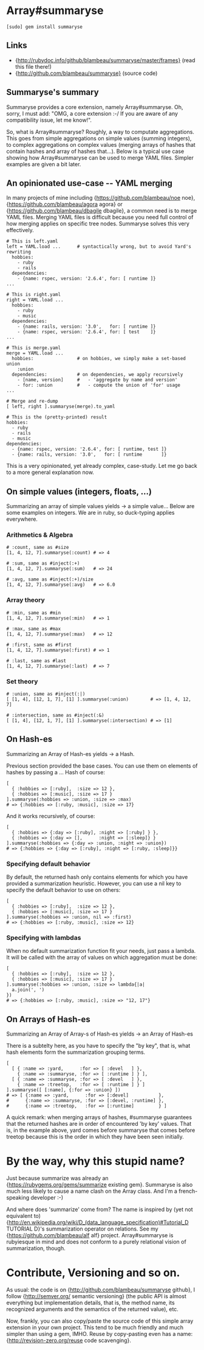 # Array#summaryse

    [sudo] gem install summaryse

## Links

* {http://rubydoc.info/github/blambeau/summaryse/master/frames} (read this file there!)
* {http://github.com/blambeau/summaryse} (source code)

## Summaryse's summary

Summaryse provides a core extension, namely Array#summaryse. Oh, sorry, I must 
add: "OMG, a core extension :-/ If you are aware of any compatibility issue, 
let me know!". 

So, what is Array#summaryse? Roughly, a way to computate aggregations. This goes
from simple aggregations on simple values (summing integers), to complex aggregations 
on complex values (merging arrays of hashes that contain hashes and array of 
hashes that...). Below is a typical use case showing how Array#summaryse can be
used to merge YAML files. Simpler examples are given a bit later.

## An opinionated use-case -- YAML merging

In many projects of mine including 
{https://github.com/blambeau/noe noe}, 
{https://github.com/blambeau/agora agora} or 
{https://github.com/blambeau/dbagile dbagile}, a common need is to merge YAML 
files. Merging YAML files is difficult because you need full control of how 
merging applies on specific tree nodes. Summaryse solves this very effectively.

    # This is left.yaml
    left = YAML.load ...      # syntactically wrong, but to avoid Yard's rewriting
      hobbies:
        - ruby
        - rails
      dependencies:
        - {name: rspec, version: '2.6.4', for: [ runtime ]}
    ...

    # This is right.yaml
    right = YAML.load ...
      hobbies:
        - ruby
        - music
      dependencies:
        - {name: rails, version: '3.0',   for: [ runtime ]}
        - {name: rspec, version: '2.6.4', for: [ test    ]}
    ...

    # This is merge.yaml
    merge = YAML.load ...
      hobbies:                # on hobbies, we simply make a set-based union
        :union
      dependencies:           # on dependencies, we apply recursively
        - [name, version]     #   - 'aggregate by name and version'
        - for: :union         #   - compute the union of 'for' usage
    ...
    
    # Merge and re-dump
    [ left, right ].summaryse(merge).to_yaml
    
    # This is the (pretty-printed) result 
    hobbies:
      - ruby
      - rails
      - music
    dependencies:
      - {name: rspec, version: '2.6.4', for: [ runtime, test ]}
      - {name: rails, version: '3.0',   for: [ runtime       ]}

This is a very opinionated, yet already complex, case-study. Let me go back to 
a more general explanation now.

## On simple values (integers, floats, ...)

Summarizing an array of simple values yields -> a simple value... Below are some
examples on integers. We are in ruby, so duck-typing applies everywhere. 

### Arithmetics & Algebra

    # :count, same as #size
    [1, 4, 12, 7].summaryse(:count) # => 4

    # :sum, same as #inject(:+)
    [1, 4, 12, 7].summaryse(:sum)   # => 24

    # :avg, same as #inject(:+)/size
    [1, 4, 12, 7].summaryse(:avg)   # => 6.0

### Array theory

    # :min, same as #min
    [1, 4, 12, 7].summaryse(:min)   # => 1

    # :max, same as #max
    [1, 4, 12, 7].summaryse(:max)   # => 12

    # :first, same as #first
    [1, 4, 12, 7].summaryse(:first) # => 1

    # :last, same as #last
    [1, 4, 12, 7].summaryse(:last)  # => 7

### Set theory

    # :union, same as #inject(:|)
    [ [1, 4], [12, 1, 7], [1] ].summaryse(:union)        # => [1, 4, 12, 7]

    # :intersection, same as #inject(:&)
    [ [1, 4], [12, 1, 7], [1] ].summaryse(:intersection) # => [1]

## On Hash-es

Summarizing an Array of Hash-es yields -> a Hash.

Previous section provided the base cases. You can use them on elements of hashes
by passing a ... Hash of course:

    [
      { :hobbies => [:ruby],  :size => 12 },
      { :hobbies => [:music], :size => 17 }
    ].summaryse(:hobbies => :union, :size => :max)   
    # => {:hobbies => [:ruby, :music], :size => 17}

And it works recursively, of course:

    [ 
      { :hobbies => {:day => [:ruby], :night => [:ruby] } },
      { :hobbies => {:day => [],      :night => [:sleep]} }
    ].summaryse(:hobbies => {:day => :union, :night => :union})
    # => {:hobbies => {:day => [:ruby], :night => [:ruby, :sleep]}}

### Specifying default behavior

By default, the returned hash only contains elements for which you have provided
a summarization heuristic. However, you can use a nil key to specify the default
behavior to use on others:

    [
      { :hobbies => [:ruby],  :size => 12 },
      { :hobbies => [:music], :size => 17 }
    ].summaryse(:hobbies => :union, nil => :first)
    # => {:hobbies => [:ruby, :music], :size => 12}

### Specifying with lambdas

When no default summarization function fit your needs, just pass a lambda. It 
will be called with the array of values on which aggregation must be done:

    [
      { :hobbies => [:ruby],  :size => 12 },
      { :hobbies => [:music], :size => 17 }
    ].summaryse(:hobbies => :union, :size => lambda{|a|
      a.join(', ')
    })
    # => {:hobbies => [:ruby, :music], :size => "12, 17"}

## On Arrays of Hash-es

Summarizing an Array of Array-s of Hash-es yields -> an Array of Hash-es

There is a subtelty here, as you have to specify the "by key", that is, what
hash elements form the summarization grouping terms.

    [ 
      [ { :name => :yard,      :for => [ :devel   ] },
        { :name => :summaryse, :for => [ :runtime ] } ],
      [ { :name => :summaryse, :for => [ :devel   ] }, 
        { :name => :treetop,   :for => [ :runtime ] } ]
    ].summaryse([ [:name], {:for => :union} ])
    # => [ {:name => :yard,      :for => [:devel]           },
    #      {:name => :summaryse, :for => [:devel, :runtime] },
    #      {:name => :treetop,   :for => [:runtime]         } ]

A quick remark: when merging arrays of hashes, #summaryse guarantees that the 
returned hashes are in order of encountered 'by key' values. That is, in the 
example above, yard comes before summaryse that comes before treetop because 
this is the order in which they have been seen initially.

# By the way, why this stupid name?

Just because summarize was already an {https://rubygems.org/gems/summarize existing gem}. 
Summaryse is also much less likely to cause a name clash on the Array class. And
I'm a french-speaking developer :-)

And where does 'summarize' come from? The name is inspired by (yet not equivalent 
to) {http://en.wikipedia.org/wiki/D_(data_language_specification)#Tutorial_D TUTORIAL D}'s 
summarization operator on relations. See my {https://github.com/blambeau/alf alf} 
project. Array#summaryse is rubyiesque in mind and does not conform to a purely 
relational vision of summarization, though.

# Contribute, Versioning and so on.

As usual: the code is on {http://github.com/blambeau/summaryse github}, I follow
{http://semver.org/ semantic versioning} (the public API is almost everything but 
implementation details, that is, the method name, its recognized arguments and 
the semantics of the returned value), etc.

Now, frankly, you can also copy/paste the source code of this simple array 
extension in your own project. This tend to be much friendly and much simpler 
than using a gem, IMHO. Reuse by copy-pasting even has a name:
{http://revision-zero.org/reuse code scavenging}. 
 
